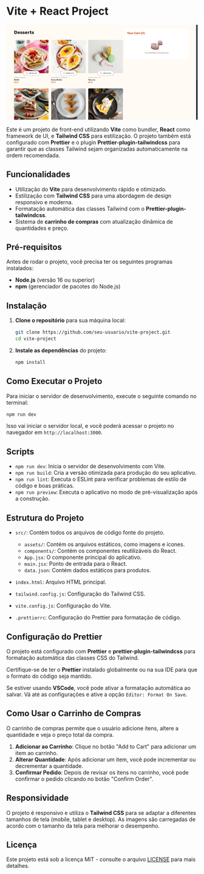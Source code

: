 # Vite + React Project

![Texto Alternativo](src\assets\images\imgpage.png)

Este é um projeto de front-end utilizando **Vite** como bundler, **React** como framework de UI, e **Tailwind CSS** para estilização. O projeto também está configurado com **Prettier** e o plugin **Prettier-plugin-tailwindcss** para garantir que as classes Tailwind sejam organizadas automaticamente na ordem recomendada.

## Funcionalidades

- Utilização do **Vite** para desenvolvimento rápido e otimizado.
- Estilização com **Tailwind CSS** para uma abordagem de design responsivo e moderna.
- Formatação automática das classes Tailwind com o **Prettier-plugin-tailwindcss**.
- Sistema de **carrinho de compras** com atualização dinâmica de quantidades e preço.

## Pré-requisitos

Antes de rodar o projeto, você precisa ter os seguintes programas instalados:

- **Node.js** (versão 16 ou superior)
- **npm** (gerenciador de pacotes do Node.js)

## Instalação

1. **Clone o repositório** para sua máquina local:

   ```bash
   git clone https://github.com/seu-usuario/vite-project.git
   cd vite-project
   ```

2. **Instale as dependências** do projeto:

   ```bash
   npm install
   ```

## Como Executar o Projeto

Para iniciar o servidor de desenvolvimento, execute o seguinte comando no terminal:

```bash
npm run dev
```

Isso vai iniciar o servidor local, e você poderá acessar o projeto no navegador em `http://localhost:3000`.

## Scripts

- `npm run dev`: Inicia o servidor de desenvolvimento com Vite.
- `npm run build`: Cria a versão otimizada para produção do seu aplicativo.
- `npm run lint`: Executa o ESLint para verificar problemas de estilo de código e boas práticas.
- `npm run preview`: Executa o aplicativo no modo de pré-visualização após a construção.

## Estrutura do Projeto

- `src/`: Contém todos os arquivos de código fonte do projeto.
  - `assets/`: Contém os arquivos estáticos, como imagens e ícones.
  - `components/`: Contém os componentes reutilizáveis do React.
  - `App.jsx`: O componente principal do aplicativo.
  - `main.jsx`: Ponto de entrada para o React.
  - `data.json`: Contém dados estáticos para produtos.
- `index.html`: Arquivo HTML principal.

- `tailwind.config.js`: Configuração do Tailwind CSS.

- `vite.config.js`: Configuração do Vite.

- `.prettierrc`: Configuração do Prettier para formatação de código.

## Configuração do Prettier

O projeto está configurado com **Prettier** e **prettier-plugin-tailwindcss** para formatação automática das classes CSS do Tailwind.

Certifique-se de ter o **Prettier** instalado globalmente ou na sua IDE para que o formato do código seja mantido.

Se estiver usando **VSCode**, você pode ativar a formatação automática ao salvar. Vá até as configurações e ative a opção `Editor: Format On Save`.

## Como Usar o Carrinho de Compras

O carrinho de compras permite que o usuário adicione itens, altere a quantidade e veja o preço total da compra.

1. **Adicionar ao Carrinho**: Clique no botão "Add to Cart" para adicionar um item ao carrinho.
2. **Alterar Quantidade**: Após adicionar um item, você pode incrementar ou decrementar a quantidade.
3. **Confirmar Pedido**: Depois de revisar os itens no carrinho, você pode confirmar o pedido clicando no botão "Confirm Order".

## Responsividade

O projeto é responsivo e utiliza o **Tailwind CSS** para se adaptar a diferentes tamanhos de tela (mobile, tablet e desktop). As imagens são carregadas de acordo com o tamanho da tela para melhorar o desempenho.

## Licença

Este projeto está sob a licença MIT - consulte o arquivo [LICENSE](LICENSE) para mais detalhes.
